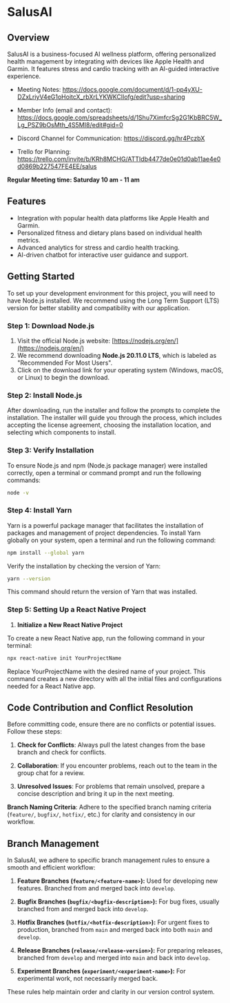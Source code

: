 # SalusAI

## Overview
SalusAI is a business-focused AI wellness platform, offering personalized health management by integrating with devices like Apple Health and Garmin. It features stress and cardio tracking with an AI-guided interactive experience.

- Meeting Notes: https://docs.google.com/document/d/1-pp4yXU-DZxLriyV4eG1oHoitcX_rbXrLYKWKClIofg/edit?usp=sharing

- Member Info (email and contact): https://docs.google.com/spreadsheets/d/1Shu7XimfcrSg2G1KbBRC5W_Lg_PSZ9bOsMth_4S5MI8/edit#gid=0

- Discord Channel for Communication: https://discord.gg/hr4PczbX

- Trello for Planning: https://trello.com/invite/b/KRh8MCHG/ATTIdb4477de0e01d0ab11ae4e0d0869b227547FE4EE/salus

**Regular Meeting time: Saturday 10 am - 11 am**

## Features
- Integration with popular health data platforms like Apple Health and Garmin.
- Personalized fitness and dietary plans based on individual health metrics.
- Advanced analytics for stress and cardio health tracking.
- AI-driven chatbot for interactive user guidance and support.

## Getting Started

To set up your development environment for this project, you will need to have Node.js installed. We recommend using the Long Term Support (LTS) version for better stability and compatibility with our application.

### Step 1: Download Node.js

1. Visit the official Node.js website: [https://nodejs.org/en/](https://nodejs.org/en/)
2. We recommend downloading **Node.js 20.11.0 LTS**, which is labeled as "Recommended For Most Users".
3. Click on the download link for your operating system (Windows, macOS, or Linux) to begin the download.

### Step 2: Install Node.js

After downloading, run the installer and follow the prompts to complete the installation. The installer will guide you through the process, which includes accepting the license agreement, choosing the installation location, and selecting which components to install.

### Step 3: Verify Installation

To ensure Node.js and npm (Node.js package manager) were installed correctly, open a terminal or command prompt and run the following commands:

```bash
node -v
```

### Step 4: Install Yarn

Yarn is a powerful package manager that facilitates the installation of packages and management of project dependencies. To install Yarn globally on your system, open a terminal and run the following command:

```bash
npm install --global yarn
```

Verify the installation by checking the version of Yarn:

```bash
yarn --version
```

This command should return the version of Yarn that was installed.


### Step 5: Setting Up a React Native Project

1. **Initialize a New React Native Project**

To create a new React Native app, run the following command in your terminal:

```bash
npx react-native init YourProjectName
```
Replace YourProjectName with the desired name of your project. This command creates a new directory with all the initial files and configurations needed for a React Native app.

## Code Contribution and Conflict Resolution

Before committing code, ensure there are no conflicts or potential issues. Follow these steps:

1. **Check for Conflicts**: Always pull the latest changes from the base branch and check for conflicts.

2. **Collaboration**: If you encounter problems, reach out to the team in the group chat for a review.

3. **Unresolved Issues**: For problems that remain unsolved, prepare a concise description and bring it up in the next meeting.

**Branch Naming Criteria**: Adhere to the specified branch naming criteria (`feature/`, `bugfix/`, `hotfix/`, etc.) for clarity and consistency in our workflow.

## Branch Management

In SalusAI, we adhere to specific branch management rules to ensure a smooth and efficient workflow:

1. **Feature Branches (`feature/<feature-name>`):** Used for developing new features. Branched from and merged back into `develop`.

2. **Bugfix Branches (`bugfix/<bugfix-description>`):** For bug fixes, usually branched from and merged back into `develop`.

3. **Hotfix Branches (`hotfix/<hotfix-description>`):** For urgent fixes to production, branched from `main` and merged back into both `main` and `develop`.

4. **Release Branches (`release/<release-version>`):** For preparing releases, branched from `develop` and merged into `main` and back into `develop`.

5. **Experiment Branches (`experiment/<experiment-name>`):** For experimental work, not necessarily merged back.

These rules help maintain order and clarity in our version control system.
